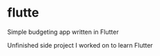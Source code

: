 # flutte

Simple budgeting app written in Flutter

Unfinished side project I worked on to learn Flutter 
